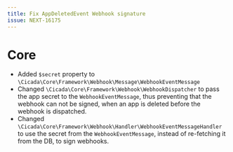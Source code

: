 ```yaml
---
title: Fix AppDeletedEvent Webhook signature
issue: NEXT-16175
---
```

# Core
* Added `$secret` property to `\Cicada\Core\Framework\Webhook\Message\WebhookEventMessage`
* Changed `\Cicada\Core\Framework\Webhook\WebhookDispatcher` to pass the app secret to the `WebhookEventMessage`, thus preventing that the webhook can not be signed, when an app is deleted before the webhook is dispatched.
* Changed `\Cicada\Core\Framework\Webhook\Handler\WebhookEventMessageHandler` to use the secret from the `WebhookEventMessage`, instead of re-fetching it from the DB, to sign webhooks.
